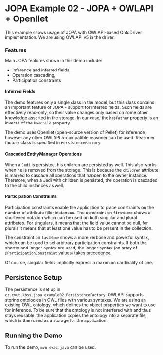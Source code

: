 # JOPA Example 02 - JOPA + OWLAPI + Openllet

This example shows usage of JOPA with OWLAPI-based OntoDriver implementation. We are using OWLAPI v5 in the driver.

### Features

Main JOPA features shown in this demo include:

- Inference and inferred fields,
- Operation cascading,
- Participation constraints

#### Inferred Fields

The demo features only a single class in the model, but this class contains an important feature of JOPA - support for inferred fields.
Such fields are effectively read-only, so their value changes only based on some other knowledge asserted in the storage. In our case,
the `hasFather` property is an inverse of the `hasChild` property.

The demo uses Openllet (open-source version of Pellet) for inference, however any other OWLAPI 5-compatible reasoner can be used. Reasoner factory class is specified in `PersistenceFactory`.

#### Cascaded EntityManager Operations

When a `Jedi` is persisted, his children are persisted as well. This also works when he is removed from the storage. This is because the `children`
attribute is marked to cascade all operations that happen to the owner instance. Therefore, when a Jedi with children is persisted, the operation is cascaded
to the child instances as well.

#### Participation Constraints

Participation constraints enable the application to place constraints on the number of attribute filler instances. The constraint on `firstName` shows a 
shortened notation which can be used on both singular and plural attributes. For singulars, it means that the field value cannot be null, for plurals it means
that at least one value has to be present in the collection.

The constraint on `lastName` shows a more verbose and powerful syntax, which can be used to set arbitrary participation constraints. If both the shorter and longer 
syntax are used, the longer syntax (an array of `@ParticipationConstraint` values) takes precedence.

Of course, singular fields implicitly express a maximum cardinality of one.


## Persistence Setup

The persistence is set up in `cz.cvut.kbss.jopa.example02.PersistenceFactory`. OWLAPI supports storing ontologies in OWL files with various syntaxes.
We are using an existing OWL ontology, which defines the object properties we want to use for inference. To be sure that the ontology is not interfered with and
thus stays reusable, the application copies the ontology into a separate file, which is then used as a storage for the application.


## Running the Demo

To run the demo, `mvn exec:java` can be used.